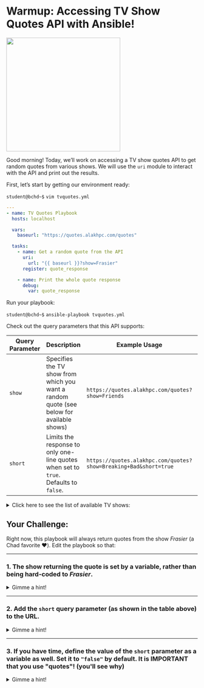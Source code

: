 # Warmup: Accessing TV Show Quotes API with Ansible!

<img src="https://images7.memedroid.com/images/UPLOADED130/556d6aa5c6621.jpeg" width="300"/>

Good morning! Today, we’ll work on accessing a TV show quotes API to get random quotes from various shows. We will use the `uri` module to interact with the API and print out the results.

First, let’s start by getting our environment ready:

`student@bchd~$` `vim tvquotes.yml`

```yaml
---
- name: TV Quotes Playbook
  hosts: localhost

  vars:
    baseurl: "https://quotes.alakhpc.com/quotes"

  tasks:
    - name: Get a random quote from the API
      uri:
        url: "{{ baseurl }}?show=Frasier" 
      register: quote_response

    - name: Print the whole quote response
      debug:
        var: quote_response
```

Run your playbook:

`student@bchd~$` `ansible-playbook tvquotes.yml`

Check out the query parameters that this API supports:

| Query Parameter | Description                                                                 | Example Usage                                                    | Example Response                                                                                                                   |
|-----------------|-----------------------------------------------------------------------------|------------------------------------------------------------------|-------------------------------------------------------------------------------------------------------------------------------------|
| `show`          | Specifies the TV show from which you want a random quote (see below for available shows)                   | `https://quotes.alakhpc.com/quotes?show=Friends`                 | `{ "show": "Friends", "character": "Chandler", "text": "Could I *be* wearing any more clothes?" }`                                 |
| `short`         | Limits the response to only one-line quotes when set to `true`. Defaults to `false`. | `https://quotes.alakhpc.com/quotes?show=Breaking+Bad&short=true` | `{ "show": "Breaking Bad", "character": "Walter White", "text": "Say my name." }`                                                   |

<details>
<summary>Click here to see the list of available TV shows:</summary>
<br>

> Woah, what's up with all those `%20`s? That's because you can't use spaces in URLs. White spaces are encoded as `%20` so browsers can interpret them properly!

- `How%20I%20Met%20Your%20Mother`
- `The%20Middle`
- `New%20Girl`
- `Suits`
- `3rd%20Rock%20from%20the%20Sun`
- `Arrested%20Development`
- `Malcolm%20in%20the%20Middle`
- `Monk`
- `The%20Fresh%20Prince%20of%20Bel-Air`
- `Parks%20And%20Recreation`
- `Home%20Improvement`
- `Cheers`
- `Modern%20Family`
- `Seinfeld`
- `The%20Office`
- `The%20Goldbergs`
- `Gilmore%20Girls`
- `Frasier`
- `Breaking%20Bad`
- `Scrubs`
- `Boy%20Meets%20World`
- `Everybody%20Loves%20Raymond`
- `The%20Good%20Place`
- `Brooklyn%20Nine-Nine`
- `Everybody%20Hates%20Chris`
- `Lucifer`
- `Schitt's%20Creek`
- `Derry%20Girls`
- `Friends`
- `Stranger%20Things`
- `The%20Golden%20Girls`

</details>

## Your Challenge:

Right now, this playbook will always return quotes from the show *Frasier* (a Chad favorite ❤️). Edit the playbook so that:

---

### **1. The show returning the quote is set by a variable, rather than being hard-coded to *Frasier*.**

<details>
<summary>Gimme a hint!</summary>
<br>

- Hint 1: You’ll need to remove the hard-coded show name and replace it with a variable.

<details>
<summary>Need another hint?</summary>
<br>

- Hint 2: Define a variable, for example, `show_name` and set it to the show you want. Then use `{{ show_name }}` in the URL instead of the hard-coded "Frasier."

<details>
<summary>Want another hint?</summary>
<br>

- Hint 3: Remember that query parameters go at the end of the URL, like this: `?show={{ show_name }}`.

<details>
<summary>Want the solution?</summary>
<br>

```yaml
vars:
  baseurl: "https://quotes.alakhpc.com/quotes"
  show_name: "Friends"  # Replace "Friends" with any other show name

tasks:
  - name: Get a random quote from a specific show
    uri:
      url: "{{ baseurl }}?show={{ show_name }}"
    register: quote_response
```

</details>
</details>
</details>
</details>

---

### **2. Add the `short` query parameter (as shown in the table above) to the URL.**

<details>
<summary>Gimme a hint!</summary>
<br>

- Hint 1: The `short` parameter is another query parameter that should be added to the end of the URL.

<details>
<summary>Need another hint?</summary>
<br>

- Hint 2: Add the `short` parameter with a default value `false` in the query string like you did with the show name.

<details>
<summary>Want another hint?</summary>
<br>

- Hint 3: The URL should look like this: `?show={{ show_name }}&short=false`.

<details>
<summary>Want the solution?</summary>
<br>

```yaml
vars:
  baseurl: "https://quotes.alakhpc.com/quotes"
  show_name: "Friends"  # Variable for the show

tasks:
  - name: Get a random quote with the short parameter
    uri:
      url: "{{ baseurl }}?show={{ show_name }}&short=false"
    register: quote_response
```

</details>
</details>
</details>
</details>

---

### **3. If you have time, define the value of the `short` parameter as a variable as well. Set it to `"false"` by default. It is IMPORTANT that you use "quotes"! (you'll see why)**

<details>
<summary>Gimme a hint!</summary>
<br>

- Hint 1: To make `short` configurable, declare it as a variable in the playbook's `vars` section.

<details>
<summary>Need another hint?</summary>
<br>

- Hint 2: Set the default value of `short` to `false` in the `vars` section, just like `show_name`.

<details>
<summary>Want another hint?</summary>
<br>

- Hint 3: You should declare `short` as a variable like this: `short: false`.

<details>
<summary>Want the solution?</summary>
<br>

```yaml
vars:
  baseurl: "https://quotes.alakhpc.com/quotes"
  show_name: "Friends"
  short: false  # Define the short parameter as a variable

tasks:
  - name: Get a random quote with variables for both show and short
    uri:
      url: "{{ baseurl }}?show={{ show_name }}&short={{ short }}"
    register: quote_response
```

</details>
</details>
</details>
</details>
